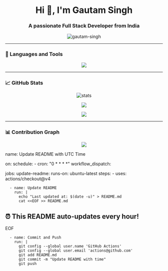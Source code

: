 <h1 align="center">Hi 👋, I'm Gautam Singh</h1>
<h3 align="center">A passionate Full Stack Developer from India</h3>

<p align="center">
  <img src="https://komarev.com/ghpvc/?username=gautam-singh&label=Profile%20views&color=0e75b6&style=flat" alt="gautam-singh" />
</p>

---

### 🧰 Languages and Tools

<p align="center">
  <img src="https://skillicons.dev/icons?i=html,css,js,react,nodejs,java,spring,mysql,mongodb,git,github,linux" />
</p>

---

### 📈 GitHub Stats

<p align="center">
  <img src="https://github-readme-stats.vercel.app/api?username=gautam-singh&show_icons=true&theme=radical" alt="stats" />
</p>

<p align="center">
  <img src="https://github-readme-streak-stats.herokuapp.com?user=gautam-singh&theme=radical" />
</p>

<p align="center">
  <img src="https://github-readme-stats.vercel.app/api/top-langs/?username=gautam-singh&layout=compact&theme=radical" />
</p>

---

### 📊 Contribution Graph

<p align="center">
  <img src="https://github-readme-activity-graph.cyclic.app/graph?username=gautam-singh&theme=dracula" />
</p>
name: Update README with UTC Time

on:
  schedule:
    - cron: "0 * * * *"
  workflow_dispatch:

jobs:
  update-readme:
    runs-on: ubuntu-latest
    steps:
      - uses: actions/checkout@v4

      - name: Update README
        run: |
          echo "Last updated at: $(date -u)" > README.md
          cat <<EOF >> README.md

## ⏰ This README auto-updates every hour!

EOF

      - name: Commit and Push
        run: |
          git config --global user.name 'GitHub Actions'
          git config --global user.email 'actions@github.com'
          git add README.md
          git commit -m "Update README with time"
          git push
